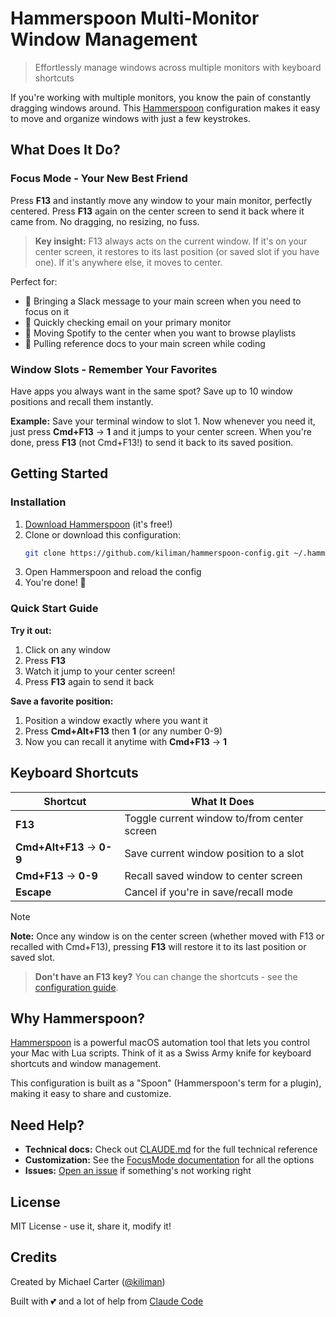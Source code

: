 # Hammerspoon Multi-Monitor Window Management

> Effortlessly manage windows across multiple monitors with keyboard shortcuts

If you're working with multiple monitors, you know the pain of constantly dragging windows around. This [Hammerspoon](https://www.hammerspoon.org/) configuration makes it easy to move and organize windows with just a few keystrokes.

## What Does It Do?

### Focus Mode - Your New Best Friend

Press **F13** and instantly move any window to your main monitor, perfectly centered. Press **F13** again on the center screen to send it back where it came from. No dragging, no resizing, no fuss.

> **Key insight:** F13 always acts on the current window. If it's on your center screen, it restores to its last position (or saved slot if you have one). If it's anywhere else, it moves to center.

Perfect for:

- 🎯 Bringing a Slack message to your main screen when you need to focus on it
- 📧 Quickly checking email on your primary monitor
- 🎵 Moving Spotify to the center when you want to browse playlists
- 📝 Pulling reference docs to your main screen while coding

### Window Slots - Remember Your Favorites

Have apps you always want in the same spot? Save up to 10 window positions and recall them instantly.

**Example:** Save your terminal window to slot 1. Now whenever you need it, just press **Cmd+F13** → **1** and it jumps to your center screen. When you're done, press **F13** (not Cmd+F13!) to send it back to its saved position.

## Getting Started

### Installation

1. [Download Hammerspoon](https://www.hammerspoon.org/) (it's free!)
2. Clone or download this configuration:
   ```bash
   git clone https://github.com/kiliman/hammerspoon-config.git ~/.hammerspoon
   ```
3. Open Hammerspoon and reload the config
4. You're done! 🎉

### Quick Start Guide

**Try it out:**

1. Click on any window
2. Press **F13**
3. Watch it jump to your center screen!
4. Press **F13** again to send it back

**Save a favorite position:**

1. Position a window exactly where you want it
2. Press **Cmd+Alt+F13** then **1** (or any number 0-9)
3. Now you can recall it anytime with **Cmd+F13** → **1**

## Keyboard Shortcuts

| Shortcut                  | What It Does                                |
| ------------------------- | ------------------------------------------- |
| **F13**                   | Toggle current window to/from center screen |
| **Cmd+Alt+F13** → **0-9** | Save current window position to a slot      |
| **Cmd+F13** → **0-9**     | Recall saved window to center screen        |
| **Escape**                | Cancel if you're in save/recall mode        |

> [!NOTE]
> **Note:** Once any window is on the center screen (whether moved with F13 or recalled with Cmd+F13), pressing **F13** will restore it to its last position or saved slot.

> **Don't have an F13 key?** You can change the shortcuts - see the [configuration guide](CLAUDE.md).

## Why Hammerspoon?

[Hammerspoon](https://www.hammerspoon.org/) is a powerful macOS automation tool that lets you control your Mac with Lua scripts. Think of it as a Swiss Army knife for keyboard shortcuts and window management.

This configuration is built as a "Spoon" (Hammerspoon's term for a plugin), making it easy to share and customize.

## Need Help?

- **Technical docs:** Check out [CLAUDE.md](CLAUDE.md) for the full technical reference
- **Customization:** See the [FocusMode documentation](Spoons/FocusMode.spoon/CLAUDE.md) for all the options
- **Issues:** [Open an issue](../../issues) if something's not working right

## License

MIT License - use it, share it, modify it!

## Credits

Created by Michael Carter ([@kiliman](https://github.com/kiliman))

Built with 💕 and a lot of help from [Claude Code](https://claude.com/claude-code)

